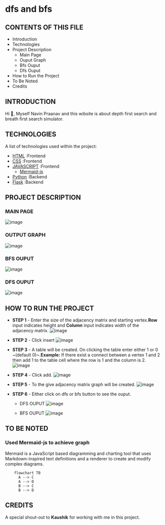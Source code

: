 # dfs and bfs
 
CONTENTS OF THIS FILE
---------------------

 * Introduction
 * Technologies
 * Project Description
   * Main Page
   * Ouput Graph
   * Bfs Ouput
   * Dfs Ouput
* How to Run the Project
* To Be Noted
* Credits


INTRODUCTION
------------

  Hi 👋, Myself Navin Praanav and this wibsite is about depth first search and breath first search simulator.
  
  
TECHNOLOGIES
------------

A list of technologies used within the project:
* [HTML](https://en.wikipedia.org/wiki/HTML) :Frontend
* [CSS](https://en.wikipedia.org/wiki/CSS) :Frontend
* [JAVASCRIPT](https://en.wikipedia.org/wiki/JavaScript) :Frontend
   * [Mermaid-js](https://mermaid-js.github.io/mermaid/#/)
* [Python](https://en.wikipedia.org/wiki/JavaScript) :Backend
* [Flask](https://en.wikipedia.org/wiki/JavaScript) :Backend


PROJECT DESCRIPTION
------------

### MAIN PAGE
  
  ![image](https://user-images.githubusercontent.com/91049629/177582589-dd17ffa1-8574-49df-ba8c-a31475911001.png)


  
### OUTPUT GRAPH
  
  ![image](https://user-images.githubusercontent.com/91049629/177582930-7e796aea-fd2d-4d1f-a1b6-8e25dc9e352d.png)


### BFS OUPUT
 
  ![image](https://user-images.githubusercontent.com/91049629/177583080-b1b43f25-0558-4965-8361-a0cb8ff9e765.png)

  
### DFS OUPUT
 ![image](https://user-images.githubusercontent.com/91049629/177585003-dcfbaa72-1aa0-4c56-bd1e-993829cccba2.png)
  


HOW TO RUN THE PROJECT
------------
* **STEP 1** - Enter the size of the adjacency matrix and starting vertex.**Row** input indicates height and **Column** input indicates width of the adjacency matrix. 
![image](https://user-images.githubusercontent.com/91049629/177589898-e8481a1a-1b43-412a-b274-a179efd09751.png)
* **STEP 2** - Click insert
![image](https://user-images.githubusercontent.com/91049629/177590206-a81b88bf-5037-40d4-9a9e-67f3473264f9.png)

* **STEP 3** - A table will be created. On clicking the table enter either 1 or 0 ~(default 0)~.**Example:** If there exist a connect between a vertex 1 and 2 then add 1 to the table cell where the row is 1 and the column is 2.
![image](https://user-images.githubusercontent.com/91049629/177590388-f59f473e-8462-499a-b870-6f71a15d4b48.png)

* **STEP 4** - Click add.
![image](https://user-images.githubusercontent.com/91049629/177590469-a46e5897-3e09-4a24-970b-ecebbe74aa49.png)

* **STEP 5** - To the give adjacency matrix graph will be created.
![image](https://user-images.githubusercontent.com/91049629/177590588-0f78048b-c880-4654-bada-0cb57a433a46.png)

* **STEP 6** - Either click on dfs or bfs button to see the ouput.
   * DFS OUPUT
   ![image](https://user-images.githubusercontent.com/91049629/177590790-a625d179-a495-43d0-ab0a-f1d34decff84.png)

   * BFS OUPUT
   ![image](https://user-images.githubusercontent.com/91049629/177590868-a8b191fc-c8bf-4684-ba48-0542d09829c7.png)


TO BE NOTED
------------

### Used Mermaid-js to achieve graph
Mermaid is a JavaScript based diagramming and charting tool that uses Markdown-inspired text definitions and a renderer to create and modify complex diagrams.
  ``` Mermaid-js
      flowchart TB
        A --> C
        A --> D
        B --> C
        B --> D
  ```
  
CREDITS
------------
A special shout-out to **Kaushik** for working with me in this project.
